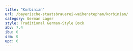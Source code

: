 ```yaml
---
title: "Korbinian"
url: /bayerische-staatsbrauerei-weihenstephan/korbinian/
category: German Lager
style: Traditional German-Style Bock
abv: 7.4
ibu: 0
srm: 0
upc: 0
---
```


